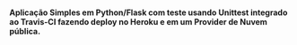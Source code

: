 #### Aplicação Simples em  Python/Flask com teste usando Unittest integrado ao Travis-CI fazendo deploy no Heroku e em um Provider de Nuvem pública.
